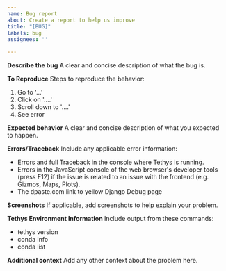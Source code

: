 ```yaml
---
name: Bug report
about: Create a report to help us improve
title: "[BUG]"
labels: bug
assignees: ''

---
```


**Describe the bug**
A clear and concise description of what the bug is.

**To Reproduce**
Steps to reproduce the behavior:
1. Go to '...'
2. Click on '....'
3. Scroll down to '....'
4. See error

**Expected behavior**
A clear and concise description of what you expected to happen.

**Errors/Traceback**
Include any applicable error information:
- Errors and full Traceback in the console where Tethys is running.
- Errors in the JavaScript console of the web browser's developer tools (press F12) if the issue is related to an issue with the frontend (e.g. Gizmos, Maps, Plots).
- The dpaste.com link to yellow Django Debug page

**Screenshots**
If applicable, add screenshots to help explain your problem.

**Tethys Environment Information**
Include output from these commands:
- tethys version
- conda info
- conda list

**Additional context**
Add any other context about the problem here.
